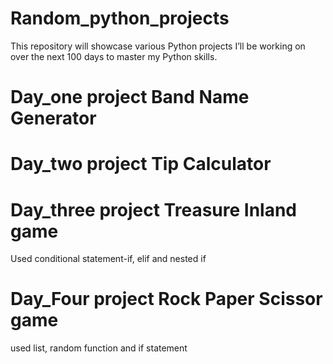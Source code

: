 # Random_python_projects
This repository will showcase various Python projects I’ll be working on over the next 100 days to master my Python skills.
# Day_one project Band Name Generator
# Day_two project Tip Calculator
# Day_three project Treasure Inland game 
Used conditional statement-if, elif and nested if 
# Day_Four project Rock Paper Scissor game
used list, random function and if statement